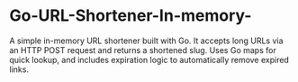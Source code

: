 # Go-URL-Shortener-In-memory-
A simple in-memory URL shortener built with Go. It accepts long URLs via an HTTP POST request and returns a shortened slug. Uses Go maps for quick lookup, and includes expiration logic to automatically remove expired links.
